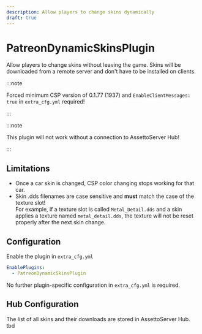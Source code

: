```yaml
---
description: Allow players to change skins dynamically
draft: true
---
```


# PatreonDynamicSkinsPlugin
Allow players to change skins without leaving the game. Skins will be downloaded from a remote server and don't have to be installed on clients.

:::note

Forced minimum CSP version of 0.1.77 (1937) and `EnableClientMessages: true` in `extra_cfg.yml` required!

:::

:::note

This plugin will not work without a connection to AssettoServer Hub!

:::

## Limitations
* Once a car skin is changed, CSP color changing stops working for that car.
* Skin .dds filenames are case sensitive and **must** match the case of the texture slot!  
  For example, if a texture slot is called `Metal_Detail.dds` and a skin applies a texture named `metal_detail.dds`, the texture will not be reset properly after the next skin change.

## Configuration
Enable the plugin in `extra_cfg.yml`
```yaml
EnablePlugins:
  - PatreonDynamicSkinsPlugin
```
No further plugin-specific configuration in `extra_cfg.yml` is required.

## Hub Configuration
The list of all skins and their downloads are stored in AssettoServer Hub.  
tbd

